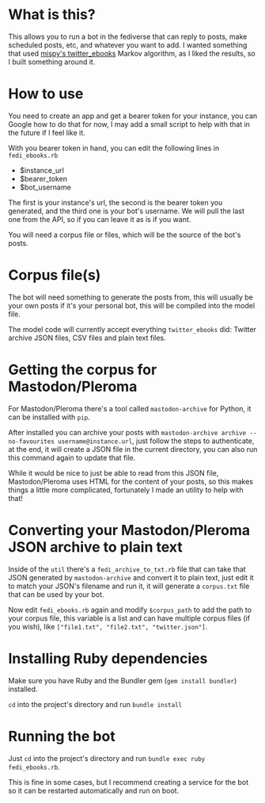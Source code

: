 # What is this?

This allows you to run a bot in the fediverse that can reply to posts, make scheduled posts, etc, and whatever you want to add.
I wanted something that used [mispy's twitter_ebooks](https://github.com/mispy/twitter_ebooks) Markov algorithm, as I liked the results, so I built something around it.


# How to use

You need to create an app and get a bearer token for your instance, you can Google how to do that for now, I may add a small script to help with that in the future if I feel like it.

With you bearer token in hand, you can edit the following lines in `fedi_ebooks.rb`
* $instance_url
* $bearer_token
* $bot_username

The first is your instance's url, the second is the bearer token you generated, and the third one is your bot's username. We will pull the last one from the API, so if you can leave it as is if you want.

You will need a corpus file or files, which will be the source of the bot's posts.

# Corpus file(s)

The bot will need something to generate the posts from, this will usually be your own posts if it's your personal bot, this will be compiled into the model file.

The model code will currently accept everything `twitter_ebooks` did: Twitter archive JSON files, CSV files and plain text files.

# Getting the corpus for Mastodon/Pleroma

For Mastodon/Pleroma there's a tool called `mastodon-archive` for Python, it can be installed with `pip`.

After installed you can archive your posts with `mastodon-archive archive --no-favourites username@instance.url`, just follow the steps to authenticate, at the end, it will create a JSON file in the current directory, you can also run this command again to update that file.

While it would be nice to just be able to read from this JSON file, Mastodon/Pleroma uses HTML for the content of your posts, so this makes things a little more complicated, fortunately I made an utility to help with that!

# Converting your Mastodon/Pleroma JSON archive to plain text

Inside of the `util` there's a `fedi_archive_to_txt.rb` file that can take that JSON generated by `mastodon-archive` and convert it to plain text, just edit it to match your JSON's filename and run it, it will generate a `corpus.txt` file that can be used by your bot.

Now edit `fedi_ebooks.rb` again and modify `$corpus_path` to add the path to your corpus file, this variable is a list and can have multiple corpus files (if you wish), like `["file1.txt", "file2.txt", "twitter.json"]`.

# Installing Ruby dependencies

Make sure you have Ruby and the Bundler gem (`gem install bundler`) installed.

`cd` into the project's directory and run `bundle install`

# Running the bot

Just `cd` into the project's directory and run `bundle exec ruby fedi_ebooks.rb`.

This is fine in some cases, but I recommend creating a service for the bot so it can be restarted automatically and run on boot.